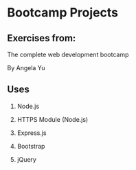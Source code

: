 # Bootcamp Projects

## Exercises from:
The complete web development bootcamp

By Angela Yu

## Uses

1. Node.js

2. HTTPS Module (Node.js)

3. Express.js

4. Bootstrap

5. jQuery
